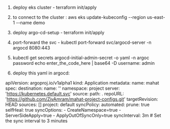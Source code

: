 1. deploy eks cluster - terraform init/apply

2. to connect to the cluster :
   aws eks update-kubeconfig --region us-east-1 --name demo

3. deploy argo-cd-setup - terraform init/apply

4. port-forward the svc - kubectl port-forward svc/argocd-server -n argocd       8080:443
5. kubectl get secrets argocd-initial-admin-secret -o yaml -n argoc
   password
   echo enter_the_code_here | base64 -D
   username:
   admin

6. deploy this yaml in argocd:

apiVersion: argoproj.io/v1alpha1
kind: Application
metadata:
  name: mahat
spec:
  destination:
    name: ''
    namespace: project
    server: 'https://kubernetes.default.svc'
  source:
    path: .
    repoURL: 'https://github.com/ZivAmram/mahat-project-configs.git'
    targetRevision: HEAD
  sources: []
  project: default
  syncPolicy:
    automated:
      prune: true
      selfHeal: true
    syncOptions:
      - CreateNamespace=true
      - ServerSideApply=true
      - ApplyOutOfSyncOnly=true
    syncInterval: 3m # Set the sync interval to 3 minutes